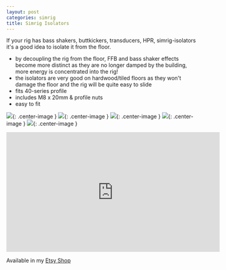 ```yaml
---
layout: post
categories: simrig
title: Simrig Isolators
---
```


If your rig has bass shakers, buttkickers, transducers, HPR, simrig-isolators it's a good idea to isolate it from the floor.

- by decoupling the rig from the floor, FFB and bass shaker effects become more distinct as they are no longer damped by the building, more energy is concentrated into the rig!
- the isolators are very good on hardwood/tiled floors as they won't damage the floor and the rig will be quite easy to slide 
- fits 40-series profile
- includes M8 x 20mm & profile nuts
- easy to fit

![](/assets/isolators/1.jpg){: .center-image }
![](/assets/isolators/2.jpg){: .center-image }
![](/assets/isolators/3.jpg){: .center-image }
![](/assets/isolators/4.jpg){: .center-image }
![](/assets/isolators/5.jpg){: .center-image }

<iframe class="center-image" width="560" height="315" src="https://www.youtube.com/embed/oiSOLjrLcrQ?si=3xlgFTEuJvTTJUB7" title="YouTube video player" frameborder="0" allow="accelerometer; autoplay; clipboard-write; encrypted-media; gyroscope; picture-in-picture; web-share" referrerpolicy="strict-origin-when-cross-origin" allowfullscreen></iframe>

Available in my [Etsy Shop](https://www.etsy.com/listing/1844212953/)
